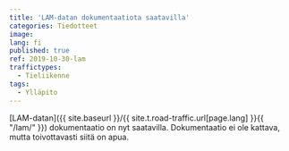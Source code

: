 ```yaml
---
title: 'LAM-datan dokumentaatiota saatavilla'
categories: Tiedotteet
image:
lang: fi
published: true
ref: 2019-10-30-lam
traffictypes:
  - Tieliikenne
tags:
  - Ylläpito
---
```


[LAM-datan]({{ site.baseurl }}/{{ site.t.road-traffic.url[page.lang] }}{{
"/lam/" }}) dokumentaatio on nyt saatavilla. Dokumentaatio ei ole kattava, mutta
toivottavasti siitä on apua.
